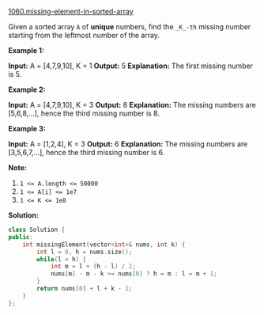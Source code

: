 [1060.missing-element-in-sorted-array](https://leetcode.com/problems/missing-element-in-sorted-array/)  

Given a sorted array `A` of **unique** numbers, find the `_K_-th` missing number starting from the leftmost number of the array.

**Example 1:**

**Input:** A = \[4,7,9,10\], K = 1
**Output:** 5
**Explanation:** 
The first missing number is 5.

**Example 2:**

**Input:** A = \[4,7,9,10\], K = 3
**Output:** 8
**Explanation:** 
The missing numbers are \[5,6,8,...\], hence the third missing number is 8.

**Example 3:**

**Input:** A = \[1,2,4\], K = 3
**Output:** 6
**Explanation:** 
The missing numbers are \[3,5,6,7,...\], hence the third missing number is 6.

**Note:**

1.  `1 <= A.length <= 50000`
2.  `1 <= A[i] <= 1e7`
3.  `1 <= K <= 1e8`  



**Solution:**  

```cpp
class Solution {
public:
    int missingElement(vector<int>& nums, int k) {
        int l = 0, h = nums.size();
        while(l < h) {
            int m = l + (h - l) / 2;
            nums[m] - m - k >= nums[0] ? h = m : l = m + 1;
        }
        return nums[0] + l + k - 1;
    }
};
```
      